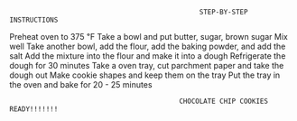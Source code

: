                                                    STEP-BY-STEP INSTRUCTIONS

Preheat oven to 375 ℉
Take a bowl and put butter, sugar, brown sugar
Mix well
Take another bowl, add the flour, add the baking powder, and add the salt 
Add the mixture into the flour and make it into a dough
Refrigerate the dough for 30 minutes
Take a oven tray, cut parchment paper and take the dough out
Make cookie shapes and keep them on the tray
Put the tray in the oven and bake for 20 - 25 minutes


                                              CHOCOLATE CHIP COOKIES READY!!!!!!!
